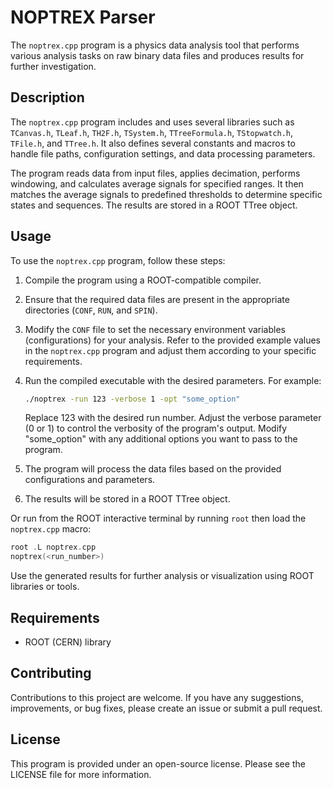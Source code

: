 # NOPTREX Parser

The `noptrex.cpp` program is a physics data analysis tool that performs various analysis tasks on raw binary data files and produces results for further investigation.

## Description

The `noptrex.cpp` program includes and uses several libraries such as `TCanvas.h`, `TLeaf.h`, `TH2F.h`, `TSystem.h`, `TTreeFormula.h`, `TStopwatch.h`, `TFile.h`, and `TTree.h`. It also defines several constants and macros to handle file paths, configuration settings, and data processing parameters.

The program reads data from input files, applies decimation, performs windowing, and calculates average signals for specified ranges. It then matches the average signals to predefined thresholds to determine specific states and sequences. The results are stored in a ROOT TTree object.

## Usage

To use the `noptrex.cpp` program, follow these steps:

1. Compile the program using a ROOT-compatible compiler.
2. Ensure that the required data files are present in the appropriate directories (`CONF`, `RUN`, and `SPIN`).
3. Modify the `CONF` file to set the necessary environment variables (configurations) for your analysis. Refer to the provided example values in the `noptrex.cpp` program and adjust them according to your specific requirements.
4. Run the compiled executable with the desired parameters. For example:

    ```bash
    ./noptrex -run 123 -verbose 1 -opt "some_option"
    ```

    Replace 123 with the desired run number. Adjust the verbose parameter (0 or 1) to control the verbosity of the program's output. Modify "some_option" with any additional options you want to pass to the program.

5. The program will process the data files based on the provided configurations and parameters.
6. The results will be stored in a ROOT TTree object.

Or run from the ROOT interactive terminal by running `root` then load the `noptrex.cpp` macro:

```c++
root .L noptrex.cpp
noptrex(<run_number>)
```

Use the generated results for further analysis or visualization using ROOT libraries or tools.

## Requirements

- ROOT (CERN) library

## Contributing

Contributions to this project are welcome. If you have any suggestions, improvements, or bug fixes, please create an issue or submit a pull request.

## License

This program is provided under an open-source license. Please see the LICENSE file for more information.
